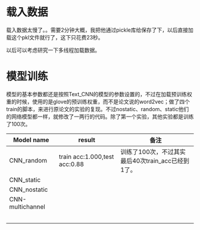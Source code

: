 # 载入数据

载入数据太慢了。。需要2分钟大概，我把他通过pickle库给保存了下，以后直接加载这个pkl文件就行了，这下只花费23秒。

以后可以考虑研究一下多线程加载数据。



# 模型训练

模型的基本参数都还是按照Text_CNN的模型的参数设置的，不过在加载预训练权重的时候，使用的是glove的预训练权重，而不是论文说的word2vec；做了四个train的脚本，来进行原论文的实验的复现。不过nostatic、random、static他们的网络模型都一样，就修改了一两行的代码。除了第一个实验，其他实验都是训练了100次。

| Model name       | result                        | 备注                                              |
| ---------------- | ----------------------------- | ------------------------------------------------- |
| CNN_random       | train acc:1.000,test acc:0.88 | 训练了100次，不过其实最后40次train_acc已经到1了。 |
| CNN_static       |                               |                                                   |
| CNN_nostatic     |                               |                                                   |
| CNN-multichannel |                               |                                                   |
|                  |                               |                                                   |
|                  |                               |                                                   |
|                  |                               |                                                   |
|                  |                               |                                                   |
|                  |                               |                                                   |

